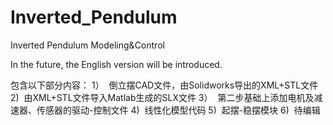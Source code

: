 # Inverted_Pendulum
Inverted Pendulum Modeling&Control

In the future, the English version will be introduced.

包含以下部分内容：
1）
  倒立摆CAD文件，由Solidworks导出的XML+STL文件
2)
  由XML+STL文件导入Matlab生成的SLX文件
3）
  第二步基础上添加电机及减速器、传感器的驱动-控制文件
4)
  线性化模型代码
5)
  起摆-稳摆模块
6)
  待编辑
